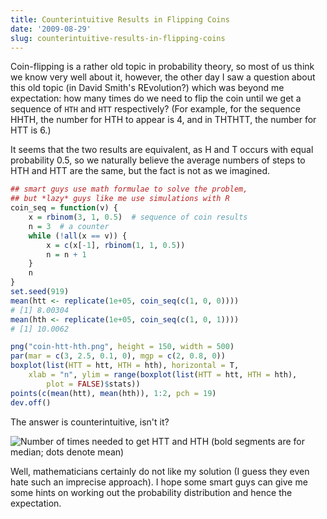 ```yaml
---
title: Counterintuitive Results in Flipping Coins
date: '2009-08-29'
slug: counterintuitive-results-in-flipping-coins
---
```


Coin-flipping is a rather old topic in probability theory, so most of us think we know very well about it, however, the other day I saw a question about this old topic (in David Smith's REvolution?) which was beyond me expectation: how many times do we need to flip the coin until we get a sequence of `HTH` and `HTT` respectively? (For example, for the sequence HHTH, the number for HTH to appear is 4, and in THTHTT, the number for HTT is 6.)

It seems that the two results are equivalent, as H and T occurs with equal probability 0.5, so we naturally believe the average numbers of steps to HTH and HTT are the same, but the fact is not as we imagined.

```r 
## smart guys use math formulae to solve the problem,
## but *lazy* guys like me use simulations with R
coin_seq = function(v) {
    x = rbinom(3, 1, 0.5)  # sequence of coin results
    n = 3  # a counter
    while (!all(x == v)) {
        x = c(x[-1], rbinom(1, 1, 0.5))
        n = n + 1
    }
    n
}
set.seed(919)
mean(htt <- replicate(1e+05, coin_seq(c(1, 0, 0))))
# [1] 8.00304
mean(hth <- replicate(1e+05, coin_seq(c(1, 0, 1))))
# [1] 10.0062

png("coin-htt-hth.png", height = 150, width = 500)
par(mar = c(3, 2.5, 0.1, 0), mgp = c(2, 0.8, 0))
boxplot(list(HTT = htt, HTH = hth), horizontal = T,
    xlab = "n", ylim = range(boxplot(list(HTT = htt, HTH = hth),
        plot = FALSE)$stats))
points(c(mean(htt), mean(hth)), 1:2, pch = 19)
dev.off()
```

The answer is counterintuitive, isn't it?

![Number of times needed to get HTT and HTH (bold segments are for median; dots denote mean)](https://db.yihui.name/imgur/L8Koq.png)

Well, mathematicians certainly do not like my solution (I guess they even hate such an imprecise approach). I hope some smart guys can give me some hints on working out the probability distribution and hence the expectation.


